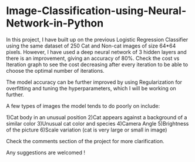 # Image-Classification-using-Neural-Network-in-Python

In this project, I have built up on the previous Logistic Regression Classifier using the same dataset of 250 Cat and Non-cat images of size 64*64 pixels. However, I have used a deep neural network of 3 hidden layers and there is an improvement, giving an accuracy of 80%.
Check the cost vs Iteration graph to see the cost decreasing after every iteration to be able to choose the optimal number of iterations.

The model accuracy can be further improved by using Regularization for overfitting and tuning the hyperparameters, which I will be working on further. 

A few types of images the model tends to do poorly on include:

1)Cat body in an unusual position
2)Cat appears against a background of a similar color
3)Unusual cat color and species
4)Camera Angle
5)Brightness of the picture
6)Scale variation (cat is very large or small in image)

Check the comments section of the project for more clarification.

Any suggestions are welcomed !
